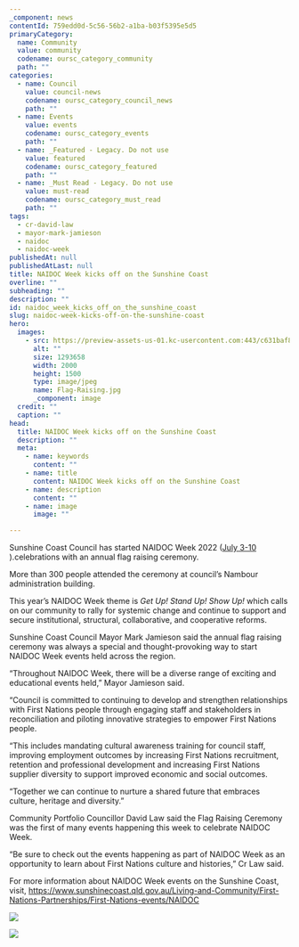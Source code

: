 ```yaml
---
_component: news
contentId: 759edd0d-5c56-56b2-a1ba-b03f5395e5d5
primaryCategory:
  name: Community
  value: community
  codename: oursc_category_community
  path: ""
categories:
  - name: Council
    value: council-news
    codename: oursc_category_council_news
    path: ""
  - name: Events
    value: events
    codename: oursc_category_events
    path: ""
  - name: _Featured - Legacy. Do not use
    value: featured
    codename: oursc_category_featured
    path: ""
  - name: _Must Read - Legacy. Do not use
    value: must-read
    codename: oursc_category_must_read
    path: ""
tags:
  - cr-david-law
  - mayor-mark-jamieson
  - naidoc
  - naidoc-week
publishedAt: null
publishedAtLast: null
title: NAIDOC Week kicks off on the Sunshine Coast
overline: ""
subheading: ""
description: ""
id: naidoc_week_kicks_off_on_the_sunshine_coast
slug: naidoc-week-kicks-off-on-the-sunshine-coast
hero:
  images:
    - src: https://preview-assets-us-01.kc-usercontent.com:443/c631baf8-1b46-001f-580c-d0001b68b4a8/3e9fc567-48fe-4324-b464-62b49bc9ff7d/Flag-Raising.jpg
      alt: ""
      size: 1293658
      width: 2000
      height: 1500
      type: image/jpeg
      name: Flag-Raising.jpg
      _component: image
  credit: ""
  caption: ""
head:
  title: NAIDOC Week kicks off on the Sunshine Coast
  description: ""
  meta:
    - name: keywords
      content: ""
    - name: title
      content: NAIDOC Week kicks off on the Sunshine Coast
    - name: description
      content: ""
    - name: image
      image: ""

---
```

Sunshine Coast Council has started NAIDOC Week 2022 ([July 3-10](https://www.naidoc.org.au/)
).celebrations with an annual flag raising ceremony.

More than 300 people attended the ceremony at council’s Nambour administration building.

This year’s NAIDOC Week theme is *Get Up! Stand Up! Show Up!* which calls on our community to rally for systemic change and continue to support and secure institutional, structural, collaborative, and cooperative reforms.

Sunshine Coast Council Mayor Mark Jamieson said the annual flag raising ceremony was always a special and thought-provoking way to start NAIDOC Week events held across the region.

“Throughout NAIDOC Week, there will be a diverse range of exciting and educational events held,” Mayor Jamieson said.

“Council is committed to continuing to develop and strengthen relationships with First Nations people through engaging staff and stakeholders in reconciliation and piloting innovative strategies to empower First Nations people.

“This includes mandating cultural awareness training for council staff, improving employment outcomes by increasing First Nations recruitment, retention and professional development and increasing First Nations supplier diversity to support improved economic and social outcomes.

“Together we can continue to nurture a shared future that embraces culture, heritage and diversity.”

Community Portfolio Councillor David Law said the Flag Raising Ceremony was the first of many events happening this week to celebrate NAIDOC Week.

“Be sure to check out the events happening as part of NAIDOC Week as an opportunity to learn about First Nations culture and histories,” Cr Law said.

For more information about NAIDOC Week events on the Sunshine Coast, visit, <https://www.sunshinecoast.qld.gov.au/Living-and-Community/First-Nations-Partnerships/First-Nations-events/NAIDOC>


![](https://preview-assets-us-01.kc-usercontent.com:443/c631baf8-1b46-001f-580c-d0001b68b4a8/184880dd-1aa7-464b-9e17-72f1ee30db50/Traditional-dancers-celebrate-NAIDOC-Week-1024x768.jpg)

![](https://preview-assets-us-01.kc-usercontent.com:443/c631baf8-1b46-001f-580c-d0001b68b4a8/ad54f860-c6c2-4d32-886e-75d1aa4de275/Wagga-Torres-Strait-Islander-Dance-Company-1024x768.jpg)
